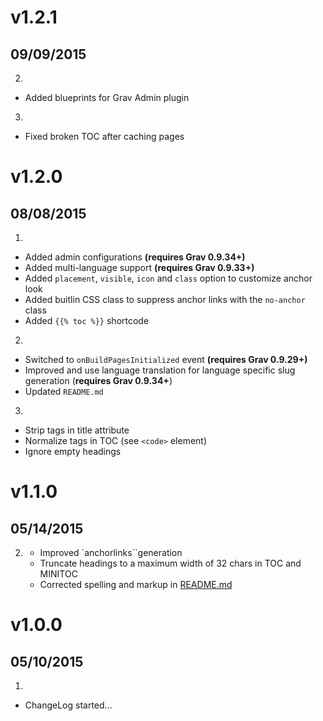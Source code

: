 # v1.2.1
## 09/09/2015

2. [](#improved)
  * Added blueprints for Grav Admin plugin
3. [](#bugfix)
  * Fixed broken TOC after caching pages

# v1.2.0
## 08/08/2015

1. [](#new)
  * Added admin configurations **(requires Grav 0.9.34+)**
  * Added multi-language support **(requires Grav 0.9.33+)**
  * Added `placement`, `visible`, `icon` and `class` option to customize anchor look
  * Added buitlin CSS class to suppress anchor links with the `no-anchor` class
  * Added `{{% toc %}}` shortcode
2. [](#improved)
  * Switched to `onBuildPagesInitialized` event **(requires Grav 0.9.29+)**
  * Improved and use language translation for language specific slug generation (**requires Grav 0.9.34+**)
  * Updated `README.md`
3. [](#bugfix)
  * Strip tags in title attribute
  * Normalize tags in TOC (see `<code>` element)
  * Ignore empty headings

# v1.1.0
## 05/14/2015

2. [](#improved)
	* Improved `anchorlinks``generation
	* Truncate headings to a maximum width of 32 chars in TOC and MINITOC
	* Corrected spelling and markup in [README.md](https://github.com/Sommerregen/grav-plugin-toc/blob/master/README.md)

# v1.0.0
## 05/10/2015

1. [](#new)
  * ChangeLog started...
